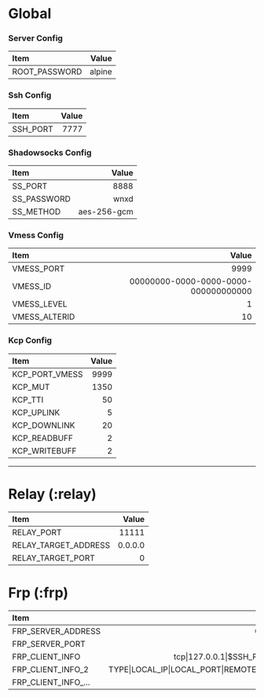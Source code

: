 # Global

### Server Config
| Item                 |                                   Value |
| :------------------- | --------------------------------------: |
| ROOT_PASSWORD        |                                  alpine |

### Ssh Config
| Item                 |                                   Value |
| :------------------- | --------------------------------------: |
| SSH_PORT             |                                    7777 |

### Shadowsocks Config

| Item                 |                                   Value |
| :------------------- | --------------------------------------: |
| SS_PORT              |                                    8888 |
| SS_PASSWORD          |                                    wnxd |
| SS_METHOD            |                             aes-256-gcm |

### Vmess Config

| Item                 |                                   Value |
| :------------------- | --------------------------------------: |
| VMESS_PORT           |                                    9999 |
| VMESS_ID             |    00000000-0000-0000-0000-000000000000 |
| VMESS_LEVEL          |                                       1 |
| VMESS_ALTERID        |                                      10 |

### Kcp Config

| Item                 |                                   Value |
| :------------------- | --------------------------------------: |
| KCP_PORT_VMESS       |                                    9999 |
| KCP_MUT              |                                    1350 |
| KCP_TTI              |                                      50 |
| KCP_UPLINK           |                                       5 |
| KCP_DOWNLINK         |                                      20 |
| KCP_READBUFF         |                                       2 |
| KCP_WRITEBUFF        |                                       2 |

---
# Relay (:relay)

| Item                 |                                   Value |
| :------------------- | --------------------------------------: |
| RELAY_PORT           |                                   11111 |
| RELAY_TARGET_ADDRESS |                                 0.0.0.0 |
| RELAY_TARGET_PORT    |                                       0 |

# Frp (:frp)

| Item                 |                                   Value |
| :------------------- | --------------------------------------: |
| FRP_SERVER_ADDRESS   |                                 0.0.0.0 |
| FRP_SERVER_PORT      |                                       0 |
| FRP_CLIENT_INFO      |            tcp\|127.0.0.1\|$SSH_PORT\|0 |
| FRP_CLIENT_INFO_2    | TYPE\|LOCAL_IP\|LOCAL_PORT\|REMOTE_PORT |
| FRP_CLIENT_INFO_...  |                                     ... |
